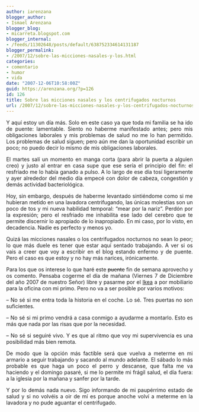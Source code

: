 ```yaml
---
author: iarenzana
blogger_author:
- Ismael Arenzana
blogger_blog:
- micarreta.blogspot.com
blogger_internal:
- /feeds/11302648/posts/default/638752334614131187
blogger_permalink:
- /2007/12/sobre-las-micciones-nasales-y-los.html
categories:
- comentario
- humor
- vida
date: "2007-12-06T10:58:00Z"
guid: https://arenzana.org/?p=126
id: 126
title: Sobre las micciones nasales y los centrifugados nocturnos
url: /2007/12/sobre-las-micciones-nasales-y-los-centrifugados-nocturnos/
---
```

<p style="text-align: justify;">
  Y aquí estoy un día más. Solo en este caso ya que toda mi familia se ha ido de puente: lamentable. Siento no haberme manifestado antes; pero mis obligaciones laborales y mis problemas de salud no me lo han permitido. Los problemas de salud siguen; pero aún me dan la oportunidad escribir un poco; no puedo decir lo mismo de mis obligaciones laborales.
</p>

<p style="text-align: justify;">
  El martes salí un momento en manga corta (para abrir la puerta a alguien creo) y justo al entrar en casa supe que ese sería el principio del fin: el resfriado me lo había ganado a pulso. A lo largo de ese día tosí ligeramente y ayer alrededor del medio día empecé con dolor de cabeza, congestión y demás actividad bacteriológica.
</p>

<p style="text-align: justify;">
  Hoy, sin embargo, después de haberme levantado sintiéndome como si me hubieran metido en una lavadora centrifugando, las únicas molestias son un poco de tos y mi nueva habilidad temporal: &#8220;mear por la nariz&#8221;. Perdón por la expresión; pero el resfriado me inhabilita ese lado del cerebro que te permite discernir lo apropiado de lo inapropiado. En mi caso, por lo visto, en decadencia. Nadie es perfecto y menos yo.
</p>

<p style="text-align: justify;">
  Quizá las micciones nasales o los centrifugados nocturnos no sean lo peor; lo que más duele es tener que estar aquí sentado trabajando. A ver si os vais a creer que voy a escribir en el blog estando enfermo y de puente. Pero el caso es que estoy y no hay más narices, irónicamente.
</p>

<p style="text-align: justify;">
  <p style="text-align: justify;">
    Para los que os interese lo que haré este <span style="text-decoration: line-through;">puente</span> fin de semana aprovecho y os comento. Pensaba cogerme el día de mañana (Viernes 7 de Diciembre del año 2007 de nuestro Señor) libre y pasarme por el <a href="http://ikea.es/">Ikea</a> a por mobiliario para la oficina con mi primo. Pero no va a ser posible por varios motivos:
  </p>
  
  <p style="text-align: justify;">
    &#8211; No sé si me entra toda la historia en el coche. Lo sé. Tres puertas no son suficientes.
  </p>
  
  <p style="text-align: justify;">
    &#8211; No sé si mi primo vendrá a casa conmigo a ayudarme a montarlo. Esto es más que nada por las risas que por la necesidad.
  </p>
  
  <p style="text-align: justify;">
    &#8211; No sé si seguiré vivo. Y es que al ritmo que voy mi supervivencia es una posibilidad más bien remota.
  </p>
  
  <p style="text-align: justify;">
    De modo que la opción más factible será que vuelva a meterme en mi armario a seguir trabajando y sacando al mundo adelante. El sábado lo más probable es que haga un poco el perro y descanse, que falta me va haciendo y el domingo pasaré, si me lo permite mi frágil salud, el día fuera: a la iglesia por la mañana y sanfer por la tarde.
  </p>
  
  <p style="text-align: justify;">
    Y por lo demás nada nuevo. Sigo informando de mi paupérrimo estado de salud y si no volvéis a oir de mí es porque anoche volví a meterme en la lavadora y no pude aguantar el centrifugado.
  </p>